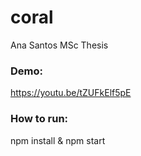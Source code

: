 # coral
Ana Santos MSc Thesis

### Demo: 
https://youtu.be/tZUFkElf5pE

### How to run:
npm install & npm start
